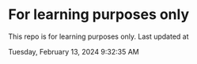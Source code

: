 # For learning purposes only
This repo is for learning purposes only.
Last updated at

Tuesday, February 13, 2024 9:32:35 AM


